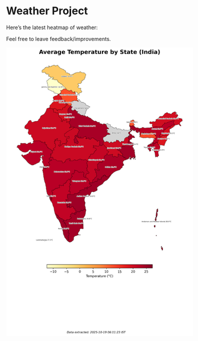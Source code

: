 # Weather Project

Here’s the latest heatmap of weather:

Feel free to leave feedback/improvements.

![India Heatmap](docs/assets/india_heatmap.png?v=F433B5)
